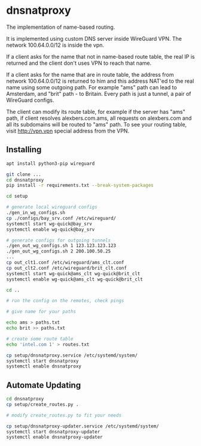 # dnsnatproxy

The implementation of name-based routing.

It is implemented using custom DNS server inside WireGuard VPN. The network 100.64.0.0/12 is inside the vpn.

If a client asks for the name that not in name-based route table, the real IP is returned and the client don't uses VPN to reach that name.

If a client asks for the name that are in route table, the address from network 100.64.0.0/12 is returned to him and this address NAT'ed to the real name using some outgoing path. For example "ams" path can lead to Amsterdam, and "brit" path - to Britain. Every path is just a tunnel, a pair of WireGuard configs.

The client can modify its route table, for example if the server has "ams" path, if client resolves alexbers.com.ams, all requests on alexbers.com and all its subdomains will be routed to "ams" path. To see your routing table, visit http://vpn.vpn special address from the VPN.

## Installing

```bash
apt install python3-pip wireguard

git clone ...
cd dnsnatproxy
pip install -r requirements.txt --break-system-packages

cd setup

# generate local wireguard configs
./gen_in_wg_configs.sh
cp ./configs/bay_srv.conf /etc/wireguard/
systemctl start wg-quick@bay_srv
systemctl enable wg-quick@bay_srv

# generate configs for outgoing tunnels
./gen_out_wg_configs.sh 1 123.123.123.123
./gen_out_wg_configs.sh 2 200.100.50.25
...
cp out_clt1.conf /etc/wireguard/ams_clt.conf
cp out_clt2.conf /etc/wireguard/brit_clt.conf
systemctl start wg-quick@ams_clt wg-quick@brit_clt
systemctl enable wg-quick@ams_clt wg-quick@brit_clt

cd ..

# run the config on the remotes, check pings

# give name for your paths

echo ams > paths.txt
echo brit >> paths.txt

# create some route table
echo 'intel.com 1' > routes.txt

cp setup/dnsnatproxy.service /etc/systemd/system/
systemctl start dnsnatproxy
systemctl enable dnsnatproxy
```

## Automate Updating

```bash
cd dnsnatproxy
cp setup/create_routes.py .

# modify create_routes.py to fit your needs

cp setup/dnsnatproxy-updater.service /etc/systemd/system/
systemctl start dnsnatproxy-updater
systemctl enable dnsnatproxy-updater
```